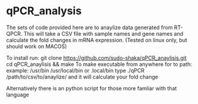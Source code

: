 # qPCR_analysis

The sets of code provided here are to anaylize data generated from RT-QPCR.
This will take a CSV file with sample names and gene names and calculate the fold changes in mRNA expression. 
(Tested on linux only, but should work on MACOS)

To install run:
git clone https://github.com/sudo-shaka/qPCR_anaylisis.git
cd qPCR_anaylisis && make
To make executable from anywhere for to path: example: /usr/bin /usr/local/bin or .local/bin
type ./qPCR /path/to/csv/to/anaylize/ and it will calculate your fold change

Alternatively there is an python script for those more famliar with that language
